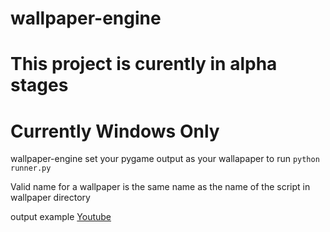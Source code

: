 # wallpaper-engine

# This project is curently in alpha stages 

# Currently Windows Only

wallpaper-engine set your pygame output as your wallapaper to run `python runner.py`  

Valid name for a wallpaper is the same name as the name of the script in wallpaper directory  

output example [Youtube](https://www.youtube.com/channel/UCZr9L3YbylIps3DfOifcWAg/featured)
